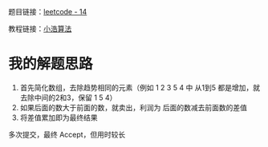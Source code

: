 题目链接：[leetcode - 14](https://leetcode-cn.com/problems/best-time-to-buy-and-sell-stock-ii/)

教程链接：[小浩算法](https://www.geekxh.com/1.0.%E6%95%B0%E7%BB%84%E7%B3%BB%E5%88%97/003.html)

# 我的解题思路
1. 首先简化数组，去除趋势相同的元素（例如 1 2 3 5 4 中 从1到5 都是增加，就去除中间的2和3，保留 1 5 4）
2. 如果后面的数大于前面的数，就卖出，利润为 后面的数减去前面数的差值
3. 将差值累加即为最终结果

多次提交，最终 Accept，但用时较长
